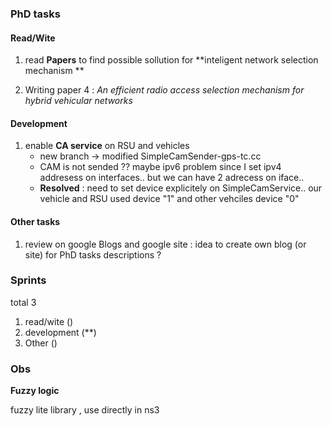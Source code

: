 


### PhD tasks 

#### Read/Wite
1. read **Papers** to find possible sollution for **inteligent network selection mechanism **


2. Writing paper 4 : _An efficient radio access selection mechanism for hybrid vehicular networks_  

#### Development

1. enable **CA service** on RSU and vehicles 
	* new branch -> modified SimpleCamSender-gps-tc.cc 
	* CAM is not sended  ?? maybe ipv6 problem since I set ipv4 addresess on interfaces.. but we can have 2 adrecess on iface.. 	 	
	* **Resolved** : need to set device explicitely on SimpleCamService.. our vehicle and RSU used device "1" and other vehciles device "0"


#### Other tasks 
1. review on google Blogs and google site : idea to create own blog (or site) for PhD tasks descriptions ? 


### Sprints

total 3 

1. read/wite    ()  
2. development  (**)
3. Other	() 


### Obs

**Fuzzy logic**   

fuzzy lite library , use directly in ns3  



